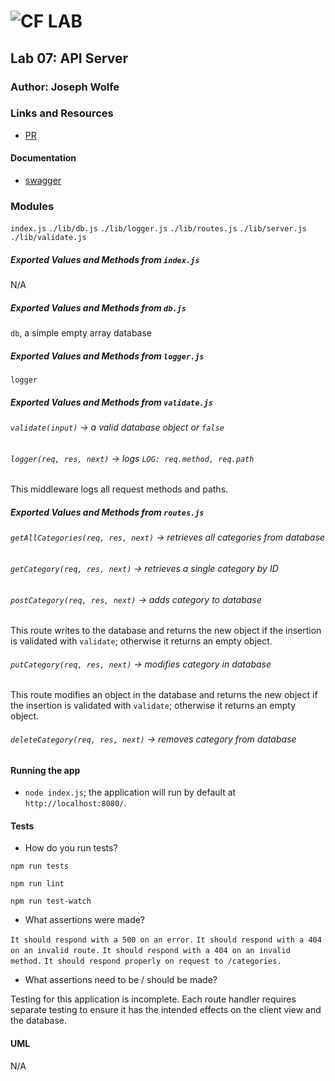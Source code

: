 ![CF](http://i.imgur.com/7v5ASc8.png) LAB
=================================================

## Lab 07: API Server

### Author: Joseph Wolfe

### Links and Resources
* [PR](https://github.com/charmedsatyr-401-advanced-javascript/lab-07-api-server/pull/1)

#### Documentation
* [swagger](./docs/swagger.json)

### Modules
`index.js`
`./lib/db.js`
`./lib/logger.js`
`./lib/routes.js`
`./lib/server.js`
`./lib/validate.js`

##### Exported Values and Methods from `index.js`
N/A

##### Exported Values and Methods from `db.js`
`db`, a simple empty array database

##### Exported Values and Methods from `logger.js`
`logger`

##### Exported Values and Methods from `validate.js`
###### `validate(input)` -> a valid database object or `false`

###### `logger(req, res, next)` -> logs `LOG: req.method, req.path`
This middleware logs all request methods and paths.

##### Exported Values and Methods from `routes.js`
###### `getAllCategories(req, res, next)` -> retrieves all categories from database
###### `getCategory(req, res, next)` -> retrieves a single category by ID
###### `postCategory(req, res, next)` -> adds category to database
This route writes to the database and returns the new object if the insertion is validated with `validate`; otherwise it returns an empty object.

###### `putCategory(req, res, next)` -> modifies category in database
This route modifies an object in the database and returns the new object if the insertion is validated with `validate`; otherwise it returns an empty object.

###### `deleteCategory(req, res, next)` -> removes category from database

#### Running the app
* `node index.js`; the application will run by default at `http://localhost:8080/`.

#### Tests
* How do you run tests?

`npm run tests`

`npm run lint`

`npm run test-watch`
* What assertions were made?

`It should respond with a 500 on an error.`
`It should respond with a 404 on an invalid route.`
`It should respond with a 404 on an invalid method.`
`It should respond properly on request to /categories.`

* What assertions need to be / should be made?

Testing for this application is incomplete. Each route handler requires separate testing to ensure it has the intended effects on the client view and the database.

#### UML
N/A
